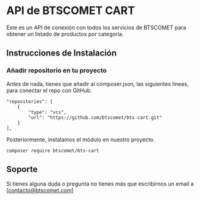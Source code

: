 # API de BTSCOMET CART

Este es un API de conexión con todos los servicios de BTSCOMET para obtener un listado de productos por categoría.

## Instrucciones de Instalación

### Añadir repositorio en tu proyecto

Antes de nada, tienes que añadir al composer.json, las siguientes líneas, para conectar el repo con GitHub.

```
"repositories": [
    {
        "type": "vcs",
        "url": "https://github.com/btscomet/bts-cart.git"
    }
],
```

Posteriormente, instalamos el módulo en nuestro proyecto.

```
composer require btscomet/bts-cart
```

## Soporte

Si tienes alguna duda o pregunta no tienes más que escribirnos un email a [contacto@btscomet.com]

